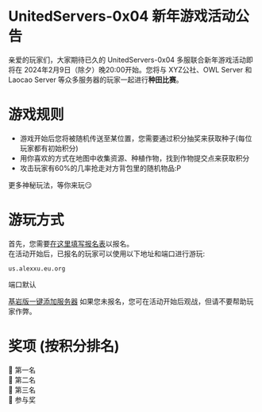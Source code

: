 # UnitedServers-0x04 新年游戏活动公告

亲爱的玩家们，大家期待已久的 UnitedServers-0x04 多服联合新年游戏活动即将在 2024年2月9日（除夕）晚20:00开始。您将与 XYZ公社、OWL Server 和 Laocao Server 等众多服务器的玩家一起进行**种田比赛**。

# 游戏规则

* 游戏开始后您将被随机传送至某位置，您需要通过积分抽奖来获取种子(每位玩家都有初始积分)
* 用你喜欢的方式在地图中收集资源、种植作物，找到作物提交点来获取积分
* 攻击玩家有60%的几率抢走对方背包里的随机物品:P

更多神秘玩法，等你来玩😏

# 游玩方式

首先，您需要[在这里填写报名表](https://www.lediaocha.com/r/kvmkk)以报名。  
在活动开始后，已报名的玩家可以使用以下地址和端口进行游玩:
```
us.alexxu.eu.org
```
端口默认

[基岩版一键添加服务器](minecraft://?addExternalServer=UnitedServers-0x04|us.alexxu.eu.org:19132)
如果您未报名，您可在活动开始后观战，但请不要帮助玩家作弊。

# 奖项 (按积分排名)

🥇 第一名  
🥈 第二名  
🥉 第三名  
🎁 参与奖  
